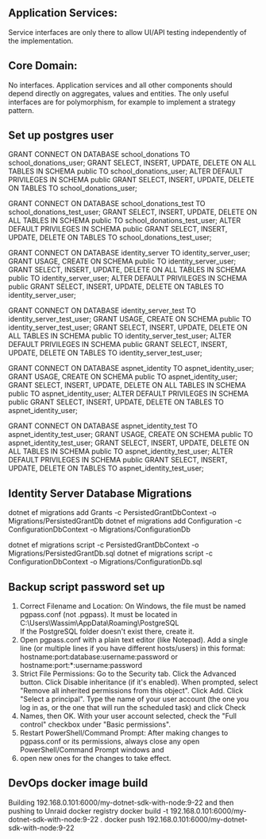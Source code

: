 ## Application Services:
Service interfaces are only there to allow UI/API testing independently of the implementation.

## Core Domain:
No interfaces. Application services and all other components should depend directly on aggregates, values and entities.
The only useful interfaces are for polymorphism, for example to implement a strategy pattern.

## Set up postgres user
GRANT CONNECT ON DATABASE school_donations TO school_donations_user;
GRANT SELECT, INSERT, UPDATE, DELETE ON ALL TABLES IN SCHEMA public TO school_donations_user;
ALTER DEFAULT PRIVILEGES IN SCHEMA public GRANT SELECT, INSERT, UPDATE, DELETE ON TABLES TO school_donations_user;

GRANT CONNECT ON DATABASE school_donations_test TO school_donations_test_user;
GRANT SELECT, INSERT, UPDATE, DELETE ON ALL TABLES IN SCHEMA public TO school_donations_test_user;
ALTER DEFAULT PRIVILEGES IN SCHEMA public GRANT SELECT, INSERT, UPDATE, DELETE ON TABLES TO school_donations_test_user;

GRANT CONNECT ON DATABASE identity_server TO identity_server_user;
GRANT USAGE, CREATE ON SCHEMA public TO identity_server_user;
GRANT SELECT, INSERT, UPDATE, DELETE ON ALL TABLES IN SCHEMA public TO identity_server_user;
ALTER DEFAULT PRIVILEGES IN SCHEMA public GRANT SELECT, INSERT, UPDATE, DELETE ON TABLES TO identity_server_user;

GRANT CONNECT ON DATABASE identity_server_test TO identity_server_test_user;
GRANT USAGE, CREATE ON SCHEMA public TO identity_server_test_user;
GRANT SELECT, INSERT, UPDATE, DELETE ON ALL TABLES IN SCHEMA public TO identity_server_test_user;
ALTER DEFAULT PRIVILEGES IN SCHEMA public GRANT SELECT, INSERT, UPDATE, DELETE ON TABLES TO identity_server_test_user;

GRANT CONNECT ON DATABASE aspnet_identity TO aspnet_identity_user;
GRANT USAGE, CREATE ON SCHEMA public TO aspnet_identity_user;
GRANT SELECT, INSERT, UPDATE, DELETE ON ALL TABLES IN SCHEMA public TO aspnet_identity_user;
ALTER DEFAULT PRIVILEGES IN SCHEMA public GRANT SELECT, INSERT, UPDATE, DELETE ON TABLES TO aspnet_identity_user;

GRANT CONNECT ON DATABASE aspnet_identity_test TO aspnet_identity_test_user;
GRANT USAGE, CREATE ON SCHEMA public TO aspnet_identity_test_user;
GRANT SELECT, INSERT, UPDATE, DELETE ON ALL TABLES IN SCHEMA public TO aspnet_identity_test_user;
ALTER DEFAULT PRIVILEGES IN SCHEMA public GRANT SELECT, INSERT, UPDATE, DELETE ON TABLES TO aspnet_identity_test_user;

## Identity Server Database Migrations
dotnet ef migrations add Grants -c PersistedGrantDbContext -o Migrations/PersistedGrantDb
dotnet ef migrations add Configuration -c ConfigurationDbContext -o Migrations/ConfigurationDb

dotnet ef migrations script -c PersistedGrantDbContext -o Migrations/PersistedGrantDb.sql
dotnet ef migrations script -c ConfigurationDbContext -o Migrations/ConfigurationDb.sql

## Backup script password set up
1. Correct Filename and Location:
On Windows, the file must be named pgpass.conf (not .pgpass).
It must be located in C:\Users\Wassim\AppData\Roaming\PostgreSQL\
If the PostgreSQL folder doesn't exist there, create it.
2. Open pgpass.conf with a plain text editor (like Notepad).
Add a single line (or multiple lines if you have different hosts/users) in this format:
hostname:port:database:username:password
or
hostname:port:*:username:password
3. Strict File Permissions:
Go to the Security tab.
Click the Advanced button.
Click Disable inheritance (if it's enabled). When prompted, select "Remove all inherited permissions from this object".
Click Add.
Click "Select a principal".
Type the name of your user account (the one you log in as, or the one that will run the scheduled task) and click Check 
4. Names, then OK.
With your user account selected, check the "Full control" checkbox under "Basic permissions".
4. Restart PowerShell/Command Prompt:
After making changes to pgpass.conf or its permissions, always close any open PowerShell/Command Prompt windows and 
5. open new ones for the changes to take effect.

## DevOps docker image build
Building 192.168.0.101:6000/my-dotnet-sdk-with-node:9-22 and then pushing to Unraid docker registry
docker build -t 192.168.0.101:6000/my-dotnet-sdk-with-node:9-22 .
docker push 192.168.0.101:6000/my-dotnet-sdk-with-node:9-22
